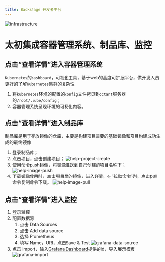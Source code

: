 ```yaml
---
title: Backstage 开发者平台
---
```


![infrastructure](../img/infrastructure.jpg)

# 太初集成容器管理系统、制品库、监控


## 点击“查看详情”进入容器管理系统

`Kubernetes`的`dashboard`，可视化工具，基于web的高度可扩展平台，供开发人员更好的了解`Kubernetes`集群的复杂性

1. 将`kubernetes`环境的配置的`config`文件拷贝到`octant`服务器的`/root/.kube/config`；
2. 容器管理系统呈现环境的可视化内容。

## 点击“查看详情”进入制品库

制品库是用于存放镜像的仓库，主要是构建项目需要的基础镜像和项目构建成功生成的最终镜像

1. 登录制品库；
1. 点击项目，点击创建项目；
![help-project-create](../img/help-project-create.png)
1. 使用命令push镜像，将镜像推送到自己创建的项目名称下；
![help-image-push](../img/help-image-push.png)
1. 下载镜像使用时，点击项目里的镜像，进入详情，在“拉取命令”列，点击pull命令复制命令下载。
![help-image-pull](../img/help-image-pull.png)



## 点击“查看详情”进入监控

1. 登录监控
2. 配置数据源
    1. 点击 Data Sources
    1. 点击 Add data source
    1. 选择 Prometheus
    1. 填写 Name，URl，点击Save & Test
![grafana-data-source](../img/grafana-data-source.png)
3. 点击 import，输入[Grafana Dashboard](https://grafana.com/grafana/dashboards)提供的id，导入展示模板
![grafana-import](../img/grafana-import.png)
